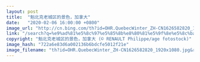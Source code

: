 ```yaml
---
layout: post
title:  "魁北克老城区的景色，加拿大"
date:   "2020-02-06 16:00:00 +0800"
image_url: "http://cn.bing.com/th?id=OHR.QuebecWinter_ZH-CN1626582820_1920x1080.jpg&rf=LaDigue_1920x1080.jpg&pid=hp"
link: "/search?q=%e9%ad%81%e5%8c%97%e5%85%8b%e8%80%81%e5%9f%8e%e5%8c%ba&form=hpcapt&mkt=zh-cn"
copyright: "魁北克老城区的景色，加拿大 (© RENAULT Philippe/age fotostock)"
image_hash: "722a6e83d6a002136b6bdcfe5012f21e"
image_filename: "th?id=OHR.QuebecWinter_ZH-CN1626582820_1920x1080.jpg&rf=LaDigue_1920x1080.jpg&pid=hp"
---
```

